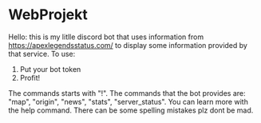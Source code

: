 # WebProjekt
Hello: this is my litlle discord bot that uses information from https://apexlegendsstatus.com/ to display some information provided by that service.
To use:
1. Put your bot token
2. Profit!

The commands starts with "!". The commands that the bot provides are: "map", "origin", "news", "stats", "server_status". You can learn more with the help command.
There can be some spelling mistakes plz dont be mad.
